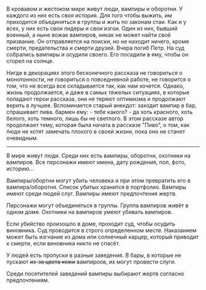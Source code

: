 В кровавом и жестоком мире живут люди, вампиры и оборотни. У каждого из них есть своя история.
Для того чтобы выжить, им приходится объединяться в группы и жить по законам стаи. 
Как и у всех, у них есть свои лидеры и свои изгои. Один из них, бывший военный, а ныне вожак вампиров, никак не может найти своё призвание. 
Он отправляется на поиски, но не находит ничего, кроме смерти, предательства и смерти друзей.
Вчера погиб Петр. На суд собрались вампиры и осудили своего. Его посадили в яму, чтобы он сгорел на солнце.

Нигде в декорациях этого бесконечного рассказа не говориться о монотонности, не говориться о повседневной работе, не говорится о том,
что не всегда все складывается так, как нам хочется. 
Однако, жизнь продолжается, и даже в самых тяжелых ситуациях, в которые попадают герои рассказа, они не теряют оптимизма и продолжают верить в лучшее. 
Вспоминается старый анекдот: заходит вампир в бар, спрашивает пива. бармен ему: - тебе какого? - да хоть красного, хоть белого,
хоть темного, лишь бы не светлого.
В этом рассказе автор продолжает тему, которая была начата в рассказе "Пиво", о том, как люди не хотят замечать плохого в своей жизни, 
пока оно не станет очевидным.


---

В мире живут люди. Среди них есть вампиры, оборотни, охотники на вампиров. 
Все персонажи имеют имена, дату рождения, пол, фото, историю...

Вампиры/обортни могут убить человека и при этом превратить его в вампира/оборотня. Список убитых хранится в портфолио.
Вампиры имеют среди людей слуг. Вампиры имеют предпочтения жертв.

Персонажи могут объединяться в группы. Группа вампиров живёт в одном доме. 
Охотники на вампиров умеют убивать вампиров. 

Если убийство произошло в доме, проходит суд, чтобы осудить виновника. Суд проводится в строго определенном месте.
Наказанием может быть изгнание из дома или солнечный карцер, который приводит к смерти, если виновника никто не спасёт.

У людей есть пропуски в разные заведения. В бары, в которые не пускают ~~из-за цвета кожи~~ вампироов, их могут провести слуги.

Среди посетителей заведений вампиры выбирают жертв согласно предпочтениям.





